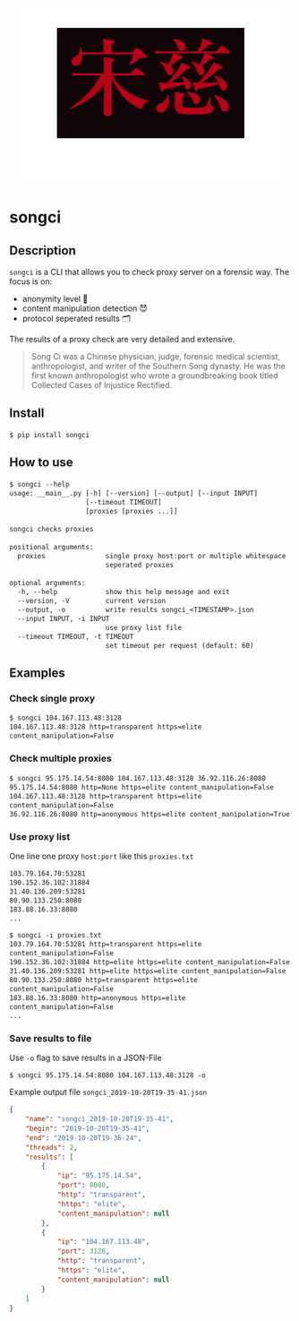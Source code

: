 
<p align="center"> 
    <img src="https://github.com/terbeznik/songci/blob/master/ext/logo.png">
</p>

#  songci

## Description
`songci` is a CLI that allows you to check proxy server on a forensic way. 
The focus is on:
- anonymity level 🥇
- content manipulation detection 😈
- protocol seperated results 🗂️

The results of a proxy check are very detailed and extensive.
> Song Ci was a Chinese physician, judge, forensic medical scientist, anthropologist, and writer of the Southern Song dynasty. He was the first known anthropologist who wrote a groundbreaking book titled Collected Cases of Injustice Rectified.

## Install

```console
$ pip install songci
```

## How to use

```console
$ songci --help
usage: __main__.py [-h] [--version] [--output] [--input INPUT]
                   [--timeout TIMEOUT]
                   [proxies [proxies ...]]

songci checks proxies

positional arguments:
  proxies               single proxy host:port or multiple whitespace
                        seperated proxies

optional arguments:
  -h, --help            show this help message and exit
  --version, -V         current version
  --output, -o          write results songci_<TIMESTAMP>.json
  --input INPUT, -i INPUT
                        use proxy list file
  --timeout TIMEOUT, -t TIMEOUT
                        set timeout per request (default: 60)
```

## Examples

### Check single proxy

```console
$ songci 104.167.113.48:3128
104.167.113.48:3128 http=transparent https=elite content_manipulation=False
```

### Check multiple proxies

```console
$ songci 95.175.14.54:8080 104.167.113.48:3128 36.92.116.26:8080 
95.175.14.54:8080 http=None https=elite content_manipulation=False
104.167.113.48:3128 http=transparent https=elite content_manipulation=False
36.92.116.26:8080 http=anonymous https=elite content_manipulation=True
```

### Use proxy list

One line one proxy `host:port` like this `proxies.txt`

```
103.79.164.70:53281
190.152.36.102:31884
31.40.136.209:53281
80.90.133.250:8080
183.88.16.33:8080
...
```

```console
$ songci -i proxies.txt
103.79.164.70:53281 http=transparent https=elite content_manipulation=False
190.152.36.102:31884 http=elite https=elite content_manipulation=False
31.40.136.209:53281 http=elite https=elite content_manipulation=False
80.90.133.250:8080 http=transparent https=elite content_manipulation=False
183.88.16.33:8080 http=anonymous https=elite content_manipulation=False 
...
```

### Save results to file

Use `-o` flag to save results in a JSON-File

```console
$ songci 95.175.14.54:8080 104.167.113.48:3128 -o
```

Example output file `songci_2019-10-20T19-35-41.json`

```json
{
    "name": "songci_2019-10-20T19-35-41",
    "begin": "2019-10-20T19-35-41",
    "end": "2019-10-20T19-36-24",
    "threads": 2,
    "results": [
        {
            "ip": "95.175.14.54",
            "port": 8080,
            "http": "transparent",
            "https": "elite",
            "content_manipulation": null
        },
        {
            "ip": "104.167.113.48",
            "port": 3128,
            "http": "transparent",
            "https": "elite",
            "content_manipulation": null
        }
    ]
}
```




